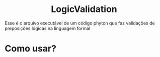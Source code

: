 <h1 align="center"> LogicValidation </h1>


Esse é o arquivo executável de um código phyton que faz validações  de preposições lógicas na linguagem formal

# Como usar?
